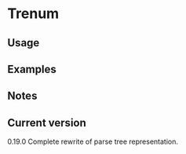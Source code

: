 # Trenum

## Usage

## Examples

## Notes

## Current version

0.19.0 Complete rewrite of parse tree representation.
